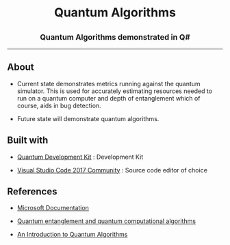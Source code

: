 <h1 align="center">Quantum Algorithms</h1>
<h2 align="center"><sub>Quantum Algorithms demonstrated in Q#</sub></h2>

---
## About
* Current state demonstrates metrics running against the quantum simulator. This is used for accurately estimating resources needed to run on a quantum computer and depth of entanglement which of course, aids in bug detection.

* Future state will demonstrate quantum algorithms.

## Built with
* [Quantum Development Kit](https://www.microsoft.com/en-us/quantum/development-kit) : Development Kit

* [Visual Studio Code 2017 Community](https://code.visualstudio.com/) : Source code editor of choice

## References

* [Microsoft Documentation](https://docs.microsoft.com/en-us/quantum/machines)

* [Quantum entanglement and quantum computational
algorithms](https://www.ias.ac.in/article/fulltext/pram/056/02-03/0357-0365)

* [An Introduction to Quantum Algorithms](https://www.ias.ac.in/article/fulltext/pram/056/02-03/0357-0365)
